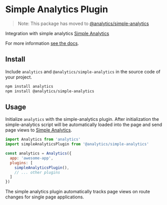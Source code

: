 # Simple Analytics Plugin

> Note: This package has moved to [@analytics/simple-analytics](https://www.npmjs.com/package/@analytics/simple-analytics)

Integration with simple analytics [Simple Analytics](https://simpleanalytics.com/)

For more information [see the docs](https://getanalytics.io/plugins/simple-analytics/).

## Install

Include `analytics` and `@analytics/simple-analytics` in the source code of your project.

```bash
npm install analytics
npm install @analytics/simple-analytics
```

## Usage

Initialize `analytics` with the simple-analytics plugin. After initialization the simple-analytics script will be automatically loaded into the page and send page views to [Simple Analytics](https://simpleanalytics.com/).

```js
import Analytics from 'analytics'
import simpleAnalyticsPlugin from '@analytics/simple-analytics'

const analytics = Analytics({
  app: 'awesome-app',
  plugins: [
    simpleAnalyticsPlugin(),
    // ... other plugins
  ]
})
```

The simple analytics plugin automatically tracks page views on route changes for single page applications.
